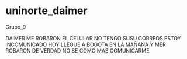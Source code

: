 # uninorte_daimer
Grupo_9


DAIMER ME ROBARON EL CELULAR NO TENGO SUSU CORREOS ESTOY INCOMUNICADO
HOY LLEGUE A BOGOTA EN LA MAÑANA Y MER ROBARON DE VERDAD NO SE COMO MAS COMUNICARME
